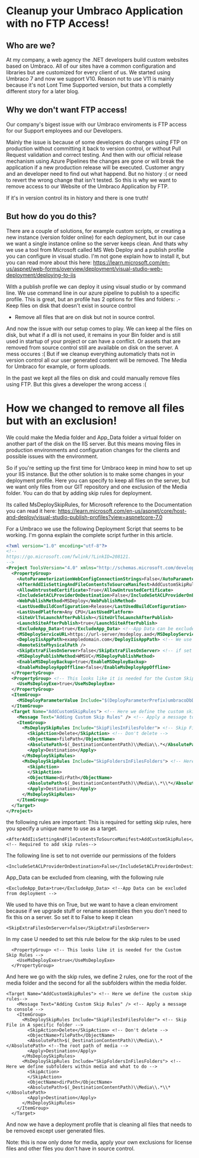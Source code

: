 # Cleanup your Umbraco Application with no FTP Access!

## Who are we? 
At my company, a web agency the .NET developers build custom websites based on Umbraco. All of our sites have a common configuration and libraries but are customized for every client of us. We started using Umbraco 7 and now we support V10. Reason not to use V11 is mainly because it's not Lont Time Supported version, but thats a completly different story for a later blog.

## Why we don't want FTP access!
Our company's bigest issue with our Umbraco enviroments is FTP access for our Support employees and our Developers.  

Mainly the issue is because of some developers do changes using FTP on production without committing it back to version control, or without Pull Request validation and correct testing. And then with our official release mechanism using Azure Pipelines the changes are gone or will break the application if a new production release will be executed. Customer angry and an developer need to find out what happend. But no history  :( or need to revert the wrong change that isn't tested. So this is why we want to remove access to our Website of the Umbraco Application by FTP. 

If it's in version control its in history and there is one truth! 

## But how do you do this? 
There are a couple of solutions, for example custom scripts, or creating a new instance (version folder online) for each deployment, but in our case we want a single instance online so the server keeps clean. And thats why we use a tool from Microsoft called MS Web Deploy and a publish profile you can configure in visual studio. I'm not gone explain how to install it, but you can read more about this here: https://learn.microsoft.com/en-us/aspnet/web-forms/overview/deployment/visual-studio-web-deployment/deploying-to-iis

With a publish profile we can deploy it using visual studio or by command line. We use command line in our azure pipeline to publish to a specific profile. 
This is great, but an profile has 2 options for files and folders:
.- Keep files on disk that doesn't exist in source control
- Remove all files that are on disk but not in source control. 

And now the issue with our setup comes to play. We can keep al the files on disk, but what if a dll is not used, it remains in your Bin folder and is still used in startup of your project or can have a conflict. Or assets that are removed from source control still are available on disk on the server. A mess occures :(
But if we cleanup everything automaticly thats not in version control all our user generated content will be removed. The Media for Umbraco for example, or form uploads.

In the past we kept all the files on disk and could manually remove files using FTP. But this gives a developer the wrong access :(

# How we changed to remove all files but with an exclusion!
We could make the Media folder and App_Data folder a virtual folder on another part of the disk on the IIS server. But this means moving files in production environments and configuration changes for the clients and possible issues with the environment. 

So if you're setting up the first time for Umbraco keep in mind how to set up your IIS instance. But the other solution is to make some changes in your deployment profile. Here you can specify to keep all files on the server, but we want only files from our GIT repository and one exclusion of the Media folder. You can do that by adding skip rules for deployment.

Its called MsDeploySkipRules, for Microsoft reference to the Documentation you can read it here:
https://learn.microsoft.com/en-us/aspnet/core/host-and-deploy/visual-studio-publish-profiles?view=aspnetcore-7.0

For a Umbraco we use the following Deployment Script that seems to be working. I'm gonna explain the complete script further in this article.
```xml
<?xml version="1.0" encoding="utf-8"?>
<!--
https://go.microsoft.com/fwlink/?LinkID=208121.
-->
<Project ToolsVersion="4.0" xmlns="http://schemas.microsoft.com/developer/msbuild/2003">
  <PropertyGroup>
    <AutoParameterizationWebConfigConnectionStrings>False</AutoParameterizationWebConfigConnectionStrings>
    <AfterAddIisSettingAndFileContentsToSourceManifest>AddCustomSkipRules</AfterAddIisSettingAndFileContentsToSourceManifest> <!-- Required to add skip rules-->
    <AllowUntrustedCertificate>True</AllowUntrustedCertificate> 
    <IncludeSetACLProviderOnDestination>False</IncludeSetACLProviderOnDestination> <!-- We don't set folder rights, this will remove our current folder rights if set to true -->
    <WebPublishMethod>MSDeploy</WebPublishMethod>
    <LastUsedBuildConfiguration>Release</LastUsedBuildConfiguration>
    <LastUsedPlatform>Any CPU</LastUsedPlatform>
    <SiteUrlToLaunchAfterPublish></SiteUrlToLaunchAfterPublish>
    <LaunchSiteAfterPublish>true</LaunchSiteAfterPublish>
    <ExcludeApp_Data>true</ExcludeApp_Data> <!--App Data can be excluded from deployment -->
    <MSDeployServiceURL>https://url-server/msdeploy.axd</MSDeployServiceURL> <!-- Url to server where you want to deploy to -->
    <DeployIisAppPath>exampledomain.com</DeployIisAppPath> <!-- We use domain names for our deployment target -->
    <RemoteSitePhysicalPath />
    <SkipExtraFilesOnServer>false</SkipExtraFilesOnServer> <!-- if set to false it will remove all files not present in the build -->
    <MSDeployPublishMethod>WMSVC</MSDeployPublishMethod>
    <EnableMSDeployBackup>true</EnableMSDeployBackup>
    <EnableMsDeployAppOffline>false</EnableMsDeployAppOffline>
  </PropertyGroup>
  <PropertyGroup> <!-- This looks like it is needed for the Custom Skip Rules -->
    <UseMsDeployExe>true</UseMsDeployExe>
  </PropertyGroup>
  <ItemGroup>
    <MSDeployParameterValue Include="$(DeployParameterPrefix)umbracoDbDSN-Web.config Connection String" />
  </ItemGroup>
  <Target Name="AddCustomSkipRules"> <!-- Here we define the custom skip rules-->
    <Message Text="Adding Custom Skip Rules" /> <!-- Apply a message to console -->
    <ItemGroup>
      <MsDeploySkipRules Include="SkipFilesInFilesFolder"> <!-- Skip File in A specific folder -->
        <SkipAction>Delete</SkipAction> <!-- Don't delete -->
        <ObjectName>filePath</ObjectName>
        <AbsolutePath>$(_DestinationContentPath)\\Media\\.*</AbsolutePath> <!--The root path of media -->
        <Apply>Destination</Apply>
      </MsDeploySkipRules>
      <MsDeploySkipRules Include="SkipFoldersInFilesFolders"> <!-- Here we define subfolders within media and what to do -->
        <SkipAction>
        </SkipAction>
        <ObjectName>dirPath</ObjectName> 
        <AbsolutePath>$(_DestinationContentPath)\\Media\\.*\\*</AbsolutePath>
        <Apply>Destination</Apply>
      </MsDeploySkipRules>
    </ItemGroup>
  </Target>
</Project>
```

the following rules are important:
This is required for setting skip rules, here you specify a unique name to use as a target.
```
<AfterAddIisSettingAndFileContentsToSourceManifest>AddCustomSkipRules</AfterAddIisSettingAndFileContentsToSourceManifest> <!-- Required to add skip rules-->
```


The following line is set to not override our permissions of the folders

```
<IncludeSetACLProviderOnDestination>False</IncludeSetACLProviderOnDestination>
```

App_Data can be excluded from cleaning, with the following rule
```
<ExcludeApp_Data>true</ExcludeApp_Data> <!--App Data can be excluded from deployment -->
```

We used to have this on True, but we want to have a clean enviroment because if we upgrade stuff or rename assemblies then you don't need to fix this on a server. So set it to False to keep it clean
```
<SkipExtraFilesOnServer>false</SkipExtraFilesOnServer>
```

In my case U needed to set this rule below for the skip rules to be used
```
  <PropertyGroup> <!-- This looks like it is needed for the Custom Skip Rules -->
    <UseMsDeployExe>true</UseMsDeployExe>
  </PropertyGroup>
  ```
  
And here we go with the skip rules, we define 2 rules, one for the root of the media folder and the second for all the subfolders within the media folder.

```
<Target Name="AddCustomSkipRules"> <!-- Here we define the custom skip rules-->
    <Message Text="Adding Custom Skip Rules" /> <!-- Apply a message to console -->
    <ItemGroup>
      <MsDeploySkipRules Include="SkipFilesInFilesFolder"> <!-- Skip File in A specific folder -->
        <SkipAction>Delete</SkipAction> <!-- Don't delete -->
        <ObjectName>filePath</ObjectName>
        <AbsolutePath>$(_DestinationContentPath)\\Media\\.*</AbsolutePath> <!--The root path of media -->
        <Apply>Destination</Apply>
      </MsDeploySkipRules>
      <MsDeploySkipRules Include="SkipFoldersInFilesFolders"> <!-- Here we define subfolders within media and what to do -->
        <SkipAction>
        </SkipAction>
        <ObjectName>dirPath</ObjectName> 
        <AbsolutePath>$(_DestinationContentPath)\\Media\\.*\\*</AbsolutePath>
        <Apply>Destination</Apply>
      </MsDeploySkipRules>
    </ItemGroup>
  </Target>
  ```
  
  And now we have a deployment profile that is cleaning all files that needs to be removed except user generated files. 
  
 Note: this is now only done for media, apply your own exclusions for license files and other files you don't have in source control.
 
